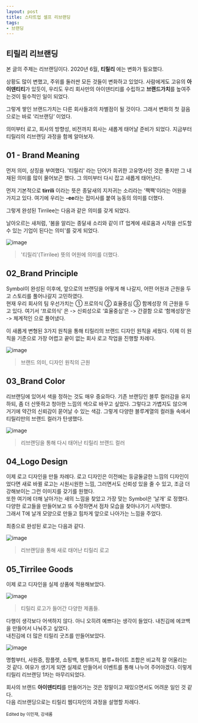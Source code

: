 ```yaml
---
layout: post
title: 스타트업 셀프 리브랜딩
tags:
- 브랜딩
---
```


## 티릴리 리브랜딩

본 글의 주제는 리브랜딩이다. 2020년 6월, **티릴리** 에는 변화가 필요했다. 

상황도 많이 변했고, 주위를 둘러싼 모든 것들이 변화하고 있었다. 사람에게도 고유의 **아이덴티티**가 있듯이, 우리도 우리 회사만의 아이덴티티를 수립하고 **브랜드가치**를 높여주는것이 필수적인 일이 되었다. 

그렇게 쌓인 브랜드가치는 다른 회사들과의 차별점이 될 것이다.
그래서 변화의 첫 걸음으로는 바로 ‘리브랜딩’ 이었다.

의미부터 로고, 회사의 방향성, 비전까지 회사는 새롭게 태어날 준비가 되었다. 
지금부터 티릴리의 리브랜딩 과정을 함께 알아보자.   

## 01 - Brand Meaning

먼저 의미, 상징을 부여했다. 
'티릴리' 라는 단어가 희귀한 고유명사인 것은 좋지만 그 내재된 의미를 많이 물어보곤 했다.
그 의미부터 다시 잡고 새롭게 태어난다.     

먼저 기본적으로 **tirrili** 이라는 뜻은 종달새의 지저귀는 소리라는 '짹짹'이라는 어원을 가지고 있다. 여기에 우리는 **-ee**라는 접미사를 붙여 능동의 의미를 더했다. 

그렇게 완성된 Tirrilee는 다음과 같은 의미를 갖게 되었다. 

날아오르는 새처럼, '봄을 알리는 종달새 소리와 같이  IT 업계에 새로움과 시작을 선도할 수 있는 기업이 된다는 의미'를 갖게 되었다. 

![image](https://t1.daumcdn.net/thumb/R1280x0.fpng/?fname=http://t1.daumcdn.net/brunch/service/user/4J7R/image/7bxgArYhyWkwADfQJm0EpyiXeyU.png)

> '티릴리'(Tirrilee) 뜻의 어원에 의미를 더했다.



## 02_Brand Principle     
Symbol이 완성된 이후에, 앞으로의 브랜딩을 어떻게 해 나갈지, 어떤 어원과 근원을 두고 스토리를 풀어나갈지 고민하였다.     
현재 우리 회사의 팀 우선가치는 ① 프로의식 ② 효율중심 ③ 함께성장 의 근원을 두고 있다. 
여기서 ‘프로의식’ 은 -> 신뢰성으로 ‘효율중심’은 -> 간결함 으로 ‘함께성장’은 -> 체계적인 으로 풀어냈다. 

이 새롭게 변형된 3가지 원칙을 통해 티릴리의 브랜드 디자인 원칙을 세웠다.
이제 이 원칙을 기준으로 가장 어렵고 끝이 없는 회사 로고 작업을 진행할 차례다. 

![image](https://t1.daumcdn.net/thumb/R1280x0.fpng/?fname=http://t1.daumcdn.net/brunch/service/user/4J7R/image/KdfT1hvtX7mnu8sZ26FwymQMt-4.png)
> 브랜드 의미, 디자인 원칙의 근원
                                                

## 03_Brand Color     

리브랜딩에 있어서 색을 정하는 것도 매우 중요하다.
 기존 브랜딩인 블루 컬러감을 유지하되, 좀 더 산뜻하고 청아한 느낌의 색으로 바꾸고 싶었다.
그렇다고 가볍지도 않으며 거기에 약간의 신뢰감이 묻어날 수 있는 색감. 그렇게 다양한 블루계열의 컬러들 속에서 티릴리만의 브랜드 컬러가 탄생했다. 

![image](https://t1.daumcdn.net/thumb/R1280x0.fpng/?fname=http://t1.daumcdn.net/brunch/service/user/4J7R/image/UoF6DCBul5K3mz127EsUs3tin1o.png)
> 리브랜딩을 통해 다시 태어난 티릴리 브랜드 컬러


## 04_Logo Design     

이제 로고 디자인을 만들 차례다. 
로고 디자인은 이전에는 둥글둘글한 느낌의 디자인이었다면 새로 바뀔 로고는 시원시원한 느낌, 
그러면서도 신뢰성 있을 줄 수 있고,  조금 더 강해보이는 그런 이미지를 갖기를 원했다.     
또한 여기에 더해 날아가는 새의 느낌을 찾았고 가장 맞는 Symbol은 ‘날개’ 로 정했다. 
다양한 로고들을 만들어보고 또 수정하면서 점차 모습을 찾아나가기 시작했다.    
그래서 T에 날개 모양으로 만들고 힘차게 앞으로 나아가는 느낌을 주었다. 

최종으로 완성된 로고는 다음과 같다. 

![image](https://t1.daumcdn.net/thumb/R1280x0.fpng/?fname=http://t1.daumcdn.net/brunch/service/user/4J7R/image/rRAWheXZLzArMnMZXqTr8QZd3WQ.png)
> 리브랜딩을 통해 새로 태어난 티릴리 로고


## 05_Tirrilee Goods     
이제 로고 디자인을 실제 상품에 적용해보았다. 

![image](https://t1.daumcdn.net/thumb/R1280x0.fpng/?fname=http://t1.daumcdn.net/brunch/service/user/4J7R/image/fzmIzDnzgRoM5AvEAUC1IITVn20.png)
> 티릴리 로고가 들어간 다양한 제품들.

다행이 생각보다 어색하지 않다. 
아니 오히려 예쁘다는 생각이 들었다. 내친김에 에코백을 만들어서 나눠주고 싶었다.               
내친김에 더 많은 티릴리 굿즈를 만들어보았다.

![image](https://t1.daumcdn.net/thumb/R1280x0.fpng/?fname=http://t1.daumcdn.net/brunch/service/user/4J7R/image/gFiCKToasZkf3XEfotpj2120jWA.png)

명함부터, 사원증, 팜플렛, 쇼핑백, 봉투까지, 블루+화이트 조합은 비교적 잘 어울리는 것 같다.
여유가 생기게 되면 실제로 만들어서 이벤트를 통해 나누어 주어야겠다. 
이렇게 티릴리 리브랜딩 1차는 마무리되었다. 

회사의 브랜드 **아이덴티티**를 만들어가는 것은 정말이고 재밌으면서도 어려운 일인 것 같다.     
다음 리브랜딩으로는 티릴리 웹디자인의 과정을 설명할 차례다.

<sup>Edited by 이민재, 강새롬</sup>
